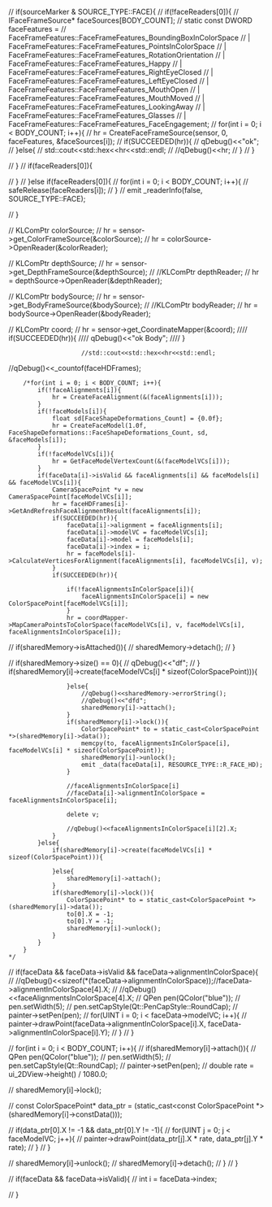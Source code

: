 //        if(sourceMarker & SOURCE_TYPE::FACE){
//            if(!faceReaders[0]){
//                IFaceFrameSource* faceSources[BODY_COUNT];
//                static const DWORD faceFeatures =
//                    FaceFrameFeatures::FaceFrameFeatures_BoundingBoxInColorSpace
//                    | FaceFrameFeatures::FaceFrameFeatures_PointsInColorSpace
//                    | FaceFrameFeatures::FaceFrameFeatures_RotationOrientation
//                    | FaceFrameFeatures::FaceFrameFeatures_Happy
//                    | FaceFrameFeatures::FaceFrameFeatures_RightEyeClosed
//                    | FaceFrameFeatures::FaceFrameFeatures_LeftEyeClosed
//                    | FaceFrameFeatures::FaceFrameFeatures_MouthOpen
//                    | FaceFrameFeatures::FaceFrameFeatures_MouthMoved
//                    | FaceFrameFeatures::FaceFrameFeatures_LookingAway
//                    | FaceFrameFeatures::FaceFrameFeatures_Glasses
//                    | FaceFrameFeatures::FaceFrameFeatures_FaceEngagement;
//                for(int i = 0; i < BODY_COUNT; i++){
//                    hr = CreateFaceFrameSource(sensor, 0, faceFeatures, &faceSources[i]);
//                    if(SUCCEEDED(hr)){
//                        qDebug()<<"ok";
//                    }else{
//                        std::cout<<std::hex<<hr<<std::endl;
//                        //qDebug()<<hr;
//                    }
//                }

//            }
//            if(faceReaders[0]){

//            }
//        }else if(faceReaders[0]){
//            for(int i = 0; i < BODY_COUNT; i++){
//                safeRelease(faceReaders[i]);
//            }
//            emit _readerInfo(false, SOURCE_TYPE::FACE);

//        }

//                KLComPtr<IColorFrameSource> colorSource;
//                hr = sensor->get_ColorFrameSource(&colorSource);
//                hr = colorSource->OpenReader(&colorReader);

//                KLComPtr<IDepthFrameSource> depthSource;
//                hr = sensor->get_DepthFrameSource(&depthSource);
//                //KLComPtr<IDepthFrameReader> depthReader;
//                hr = depthSource->OpenReader(&depthReader);

//                KLComPtr<IBodyFrameSource> bodySource;
//                hr = sensor->get_BodyFrameSource(&bodySource);
//                //KLComPtr<IBodyFrameReader> bodyReader;
//                hr = bodySource->OpenReader(&bodyReader);

//                KLComPtr<ICoordinateMapper> coord;
//                hr = sensor->get_CoordinateMapper(&coord);
////                if(SUCCEEDED(hr)){
////                    qDebug()<<"ok Body";
////                }


                        //std::cout<<std::hex<<hr<<std::endl;

  //qDebug()<<_countof(faceHDFrames);


        /*for(int i = 0; i < BODY_COUNT; i++){
            if(!faceAlignments[i]){
                hr = CreateFaceAlignment(&(faceAlignments[i]));
            }
            if(!faceModels[i]){
                float sd[FaceShapeDeformations_Count] = {0.0f};
                hr = CreateFaceModel(1.0f, FaceShapeDeformations::FaceShapeDeformations_Count, sd, &faceModels[i]);
            }
            if(!faceModelVCs[i]){
                hr = GetFaceModelVertexCount(&(faceModelVCs[i]));
            }
            if(faceData[i]->isValid && faceAlignments[i] && faceModels[i] && faceModelVCs[i]){
                CameraSpacePoint *v = new CameraSpacePoint[faceModelVCs[i]];
                hr = faceHDFrames[i]->GetAndRefreshFaceAlignmentResult(faceAlignments[i]);
                if(SUCCEEDED(hr)){
                    faceData[i]->alignment = faceAlignments[i];
                    faceData[i]->modelVC = faceModelVCs[i];
                    faceData[i]->model = faceModels[i];
                    faceData[i]->index = i;
                    hr = faceModels[i]->CalculateVerticesForAlignment(faceAlignments[i], faceModelVCs[i], v);
                }
                if(SUCCEEDED(hr)){

                    if(!faceAlignmentsInColorSpace[i]){
                        faceAlignmentsInColorSpace[i] = new ColorSpacePoint[faceModelVCs[i]];
                    }
                    hr = coordMapper->MapCameraPointsToColorSpace(faceModelVCs[i], v, faceModelVCs[i], faceAlignmentsInColorSpace[i]);


//                                if(sharedMemory->isAttached()){
//                                    sharedMemory->detach();
//                                }

//                                if(sharedMemory->size() == 0){
//                                    qDebug()<<"df";
//                                }
                    if(sharedMemory[i]->create(faceModelVCs[i] * sizeof(ColorSpacePoint))){

                    }else{
                        //qDebug()<<sharedMemory->errorString();
                        //qDebug()<<"dfd";
                        sharedMemory[i]->attach();
                    }
                    if(sharedMemory[i]->lock()){
                        ColorSpacePoint* to = static_cast<ColorSpacePoint *>(sharedMemory[i]->data());
                        memcpy(to, faceAlignmentsInColorSpace[i], faceModelVCs[i] * sizeof(ColorSpacePoint));
                        sharedMemory[i]->unlock();
                        emit _data(faceData[i], RESOURCE_TYPE::R_FACE_HD);
                    }

                    //faceAlignmentsInColorSpace[i]
                    //faceData[i]->alignmentInColorSpace = faceAlignmentsInColorSpace[i];

                    delete v;

                    //qDebug()<<faceAlignmentsInColorSpace[i][2].X;
                }
            }else{
                if(sharedMemory[i]->create(faceModelVCs[i] * sizeof(ColorSpacePoint))){

                }else{
                    sharedMemory[i]->attach();
                }
                if(sharedMemory[i]->lock()){
                    ColorSpacePoint* to = static_cast<ColorSpacePoint *>(sharedMemory[i]->data());
                    to[0].X = -1;
                    to[0].Y = -1;
                    sharedMemory[i]->unlock();
                }
            }
        }
    */


//        if(faceData && faceData->isValid && faceData->alignmentInColorSpace){
//            //qDebug()<<sizeof(*(faceData->alignmentInColorSpace));//faceData->alignmentInColorSpace[4].X;
//            //qDebug()<<faceAlignmentsInColorSpace[4].X;
//            QPen pen(QColor("blue"));
//            pen.setWidth(5);
//            pen.setCapStyle(Qt::PenCapStyle::RoundCap);
//            painter->setPen(pen);
//            for(UINT i = 0; i < faceData->modelVC; i++){
//                painter->drawPoint(faceData->alignmentInColorSpace[i].X, faceData->alignmentInColorSpace[i].Y);
//            }
//        }


//        for(int i = 0; i < BODY_COUNT; i++){
//            if(sharedMemory[i]->attach()){
//                QPen pen(QColor("blue"));
//                pen.setWidth(5);
//                pen.setCapStyle(Qt::RoundCap);
//                painter->setPen(pen);
//                double rate = ui_2DView->height() / 1080.0;

//                sharedMemory[i]->lock();

//                const ColorSpacePoint* data_ptr = (static_cast<const ColorSpacePoint *>(sharedMemory[i]->constData()));

//                if(data_ptr[0].X != -1 && data_ptr[0].Y != -1){
//                    for(UINT j = 0; j < faceModelVC; j++){
//                        painter->drawPoint(data_ptr[j].X * rate, data_ptr[j].Y * rate);
//                    }
//                }

//                sharedMemory[i]->unlock();
//                sharedMemory[i]->detach();
//            }
//        }



//        if(faceData && faceData->isValid){
//            int i = faceData->index;

//        }
